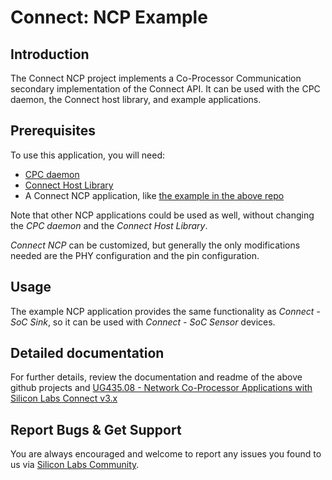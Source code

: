 # Connect: NCP Example

## Introduction

The Connect NCP project implements a Co-Processor Communication secondary
implementation of the Connect API. It can be used with the CPC daemon, the
Connect host library, and example applications.

## Prerequisites

To use this application, you will need:

- [CPC daemon](https://github.com/SiliconLabs/cpc-daemon)
- [Connect Host Library](https://github.com/SiliconLabs/Connect-NCP-Host)
- A Connect NCP application, like [the example in the above
  repo](https://github.com/SiliconLabs/Connect-NCP-Host/tree/master/app) 

Note that other NCP applications could be used as well, without changing the *CPC
daemon* and the *Connect Host Library*.

*Connect NCP* can be customized, but generally the only modifications needed are
the PHY configuration and the pin configuration.

## Usage

The example NCP application provides the same functionality as *Connect - SoC
Sink*, so it can be used with *Connect - SoC Sensor* devices.

## Detailed documentation

For further details, review the documentation and readme of the above github
projects and [UG435.08 - Network Co-Processor Applications with Silicon Labs
Connect v3.x](https://www.silabs.com/documents/public/user-guides/ug435-08-network-co-processor-applications-connect-v3.x.pdf)

## Report Bugs & Get Support

You are always encouraged and welcome to report any issues you found to us via
[Silicon Labs
Community](https://community.silabs.com/s/topic/0TO1M000000qHaKWAU/proprietary?language=en_US).
